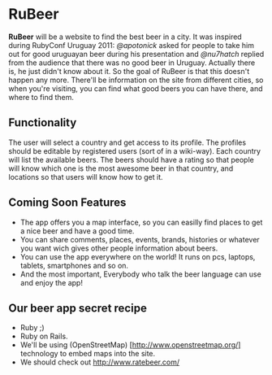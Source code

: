 # RuBeer

**RuBeer** will be a website to find the best beer in a city. It was inspired during RubyConf Uruguay 2011: *@apotonick* asked for people to take him out for good uruguayan beer during his presentation and *@nu7hatch* replied from the audience that there was no good beer in Uruguay. Actually there is, he just didn't know about it. So the goal of RuBeer is that this doesn't happen any more. There'll be information on the site from different cities, so when you're visiting, you can find what good beers you can have there, and where to find them.

## Functionality

The user will select a country and get access to its profile. The profiles should be editable by registered users (sort of in a wiki-way). Each country will list the available beers. The beers should have a rating so that people will know which one is the most awesome beer in that country, and locations so that users will know how to get it.

## Coming Soon Features

* The app offers you a map interface, so you can easilly find places to get a nice beer and have a good time.
* You can share comments, places, events, brands, histories or whatever you want wich gives other people information about beers.
* You can use the app everywhere on the world! It runs on pcs, laptops, tablets, smartphones and so on.
* And the most important, Everybody who talk the beer language can use and enjoy the app!

## Our beer app secret recipe

* Ruby ;)
* Ruby on Rails.
* We'll be using (OpenStreetMap) [http://www.openstreetmap.org/] technology to embed maps into the site.
* We should check out http://www.ratebeer.com/
